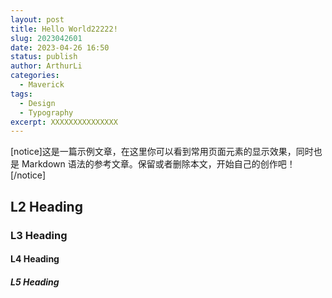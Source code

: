 ```yaml
---
layout: post
title: Hello World22222!
slug: 2023042601
date: 2023-04-26 16:50
status: publish
author: ArthurLi
categories: 
  - Maverick
tags:
  - Design
  - Typography
excerpt: XXXXXXXXXXXXXXX
---
```


[notice]这是一篇示例文章，在这里你可以看到常用页面元素的显示效果，同时也是 Markdown 语法的参考文章。保留或者删除本文，开始自己的创作吧！[/notice]

## L2 Heading

### L3 Heading

#### L4 Heading

##### L5 Heading

